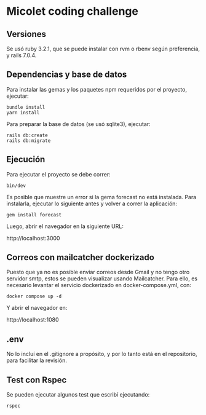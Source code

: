 # Micolet coding challenge

## Versiones

Se usó ruby 3.2.1, que se puede instalar con rvm o rbenv según preferencia, y rails 7.0.4.

## Dependencias y base de datos

Para instalar las gemas y los paquetes npm requeridos por el proyecto, ejecutar:

```
bundle install
yarn install
```

Para preparar la base de datos (se usó sqlite3), ejecutar:

```
rails db:create
rails db:migrate
```

## Ejecución

Para ejecutar el proyecto se debe correr:

```
bin/dev     
```

Es posible que muestre un error si la gema forecast no está instalada. Para instalarla, ejecutar lo siguiente antes y volver a correr la aplicación:

```
gem install forecast
```

Luego, abrir el navegador en la siguiente URL:

http://localhost:3000


## Correos con mailcatcher dockerizado

Puesto que ya no es posible enviar correos desde Gmail y no tengo otro servidor smtp, estos se pueden visualizar usando Mailcatcher. Para ello, es necesario levantar el servicio dockerizado en docker-compose.yml, con:

```
docker compose up -d
```

Y abrir el navegador en:

http://localhost:1080


## .env
No lo incluí en el .gitignore a propósito, y por lo tanto está en el repositorio, para facilitar la revisión.


## Test con Rspec
Se pueden ejecutar algunos test que escribí ejecutando:

```
rspec
```
